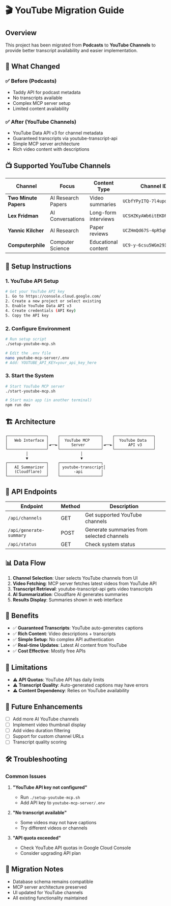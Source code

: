 # 🎬 YouTube Migration Guide

## Overview

This project has been migrated from **Podcasts** to **YouTube Channels** to provide better transcript availability and easier implementation.

## 🚀 What Changed

### ✅ **Before (Podcasts)**
- Taddy API for podcast metadata
- No transcripts available
- Complex MCP server setup
- Limited content availability

### ✅ **After (YouTube Channels)**
- YouTube Data API v3 for channel metadata
- Guaranteed transcripts via youtube-transcript-api
- Simple MCP server architecture
- Rich video content with descriptions

## 📺 **Supported YouTube Channels**

| Channel | Focus | Content Type | Channel ID |
|---------|-------|--------------|------------|
| **Two Minute Papers** | AI Research Papers | Video summaries | `UCbfYPyITQ-7l4upoX8nvctg` |
| **Lex Fridman** | AI Conversations | Long-form interviews | `UCSHZKyAWb6itEKDFm9WE_AQ` |
| **Yannic Kilcher** | AI Research | Paper reviews | `UCZHmQd67S-4pR5qHs7Fqu5Q` |
| **Computerphile** | Computer Science | Educational content | `UC9-y-6csu5WGm29I7JiwpnA` |

## 🔧 **Setup Instructions**

### 1. **YouTube API Setup**
```bash
# Get your YouTube API key
1. Go to https://console.cloud.google.com/
2. Create a new project or select existing
3. Enable YouTube Data API v3
4. Create credentials (API Key)
5. Copy the API key
```

### 2. **Configure Environment**
```bash
# Run setup script
./setup-youtube-mcp.sh

# Edit the .env file
nano youtube-mcp-server/.env
# Add: YOUTUBE_API_KEY=your_api_key_here
```

### 3. **Start the System**
```bash
# Start YouTube MCP server
./start-youtube-mcp.sh

# Start main app (in another terminal)
npm run dev
```

## 🏗️ **Architecture**

```
┌─────────────────┐    ┌──────────────────┐    ┌─────────────────┐
│   Web Interface │    │  YouTube MCP     │    │  YouTube Data   │
│                 │◄──►│     Server       │◄──►│      API v3     │
└─────────────────┘    └──────────────────┘    └─────────────────┘
         │                       │
         ▼                       ▼
┌─────────────────┐    ┌──────────────────┐
│   AI Summarizer │    │ youtube-transcript│
│   (Cloudflare)  │    │      -api        │
└─────────────────┘    └──────────────────┘
```

## 🔄 **API Endpoints**

| Endpoint | Method | Description |
|----------|--------|-------------|
| `/api/channels` | GET | Get supported YouTube channels |
| `/api/generate-summary` | POST | Generate summaries from selected channels |
| `/api/status` | GET | Check system status |

## 📊 **Data Flow**

1. **Channel Selection**: User selects YouTube channels from UI
2. **Video Fetching**: MCP server fetches latest videos from YouTube API
3. **Transcript Retrieval**: youtube-transcript-api gets video transcripts
4. **AI Summarization**: Cloudflare AI generates summaries
5. **Results Display**: Summaries shown in web interface

## 🎯 **Benefits**

- ✅ **Guaranteed Transcripts**: YouTube auto-generates captions
- ✅ **Rich Content**: Video descriptions + transcripts
- ✅ **Simple Setup**: No complex API authentication
- ✅ **Real-time Updates**: Latest AI content from YouTube
- ✅ **Cost Effective**: Mostly free APIs

## 🚨 **Limitations**

- ⚠️ **API Quotas**: YouTube API has daily limits
- ⚠️ **Transcript Quality**: Auto-generated captions may have errors
- ⚠️ **Content Dependency**: Relies on YouTube availability

## 🔮 **Future Enhancements**

- [ ] Add more AI YouTube channels
- [ ] Implement video thumbnail display
- [ ] Add video duration filtering
- [ ] Support for custom channel URLs
- [ ] Transcript quality scoring

## 🛠️ **Troubleshooting**

### Common Issues

1. **"YouTube API key not configured"**
   - Run `./setup-youtube-mcp.sh`
   - Add API key to `youtube-mcp-server/.env`

2. **"No transcript available"**
   - Some videos may not have captions
   - Try different videos or channels

3. **"API quota exceeded"**
   - Check YouTube API quotas in Google Cloud Console
   - Consider upgrading API plan

## 📝 **Migration Notes**

- Database schema remains compatible
- MCP server architecture preserved
- UI updated for YouTube channels
- All existing functionality maintained 